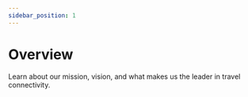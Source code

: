 ```yaml
---
sidebar_position: 1
---
```


# Overview

Learn about our mission, vision, and what makes us the leader in travel connectivity.